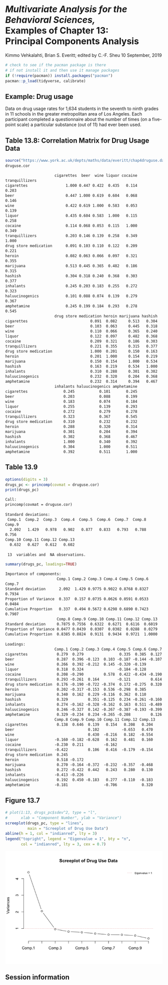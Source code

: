 *Multivariate Analysis for the Behavioral Sciences,*  
**Examples of Chapter 13:**  
**Principal Components Analysis**
================
Kimmo Vehkalahti, Brian S. Everitt; edited by C.-F. Sheu
10 September, 2019

``` r
# check to see if the pacman package is there
# if not install it and then use it manage packages
if (!require(pacman)) install.packages("pacman")
pacman::p_load(tidyverse, calibrate)
```

## Example: Drug usage

Data on drug usage rates for 1,634 students in the seventh to ninth
grades in 11 schools in the greater metropolitan area of Los Angeles.
Each participant completed a questionnaire about the number of times (on
a five-point scale) a particular substance (out of 11) had ever been
used.

## Table 13.8: Correlation Matrix for Drug Usage Data

``` r
source("https://www.york.ac.uk/depts/maths/data/everitt/chap4druguse.dat")
druguse.cor
```

``` 
                      cigarettes  beer  wine liquor cocaine tranquillizers
cigarettes                 1.000 0.447 0.422  0.435   0.114          0.203
beer                       0.447 1.000 0.619  0.604   0.068          0.146
wine                       0.422 0.619 1.000  0.583   0.053          0.139
liquor                     0.435 0.604 0.583  1.000   0.115          0.258
cocaine                    0.114 0.068 0.053  0.115   1.000          0.349
tranquillizers             0.203 0.146 0.139  0.258   0.349          1.000
drug store medication      0.091 0.103 0.110  0.122   0.209          0.221
heroin                     0.082 0.063 0.066  0.097   0.321          0.355
marijuana                  0.513 0.445 0.365  0.482   0.186          0.315
hashish                    0.304 0.318 0.240  0.368   0.303          0.377
inhalants                  0.245 0.203 0.183  0.255   0.272          0.323
haluucinogenics            0.101 0.088 0.074  0.139   0.279          0.367
amphetamine                0.245 0.199 0.184  0.293   0.278          0.545
                      drug store medication heroin marijuana hashish
cigarettes                            0.091  0.082     0.513   0.304
beer                                  0.103  0.063     0.445   0.318
wine                                  0.110  0.066     0.365   0.240
liquor                                0.122  0.097     0.482   0.368
cocaine                               0.209  0.321     0.186   0.303
tranquillizers                        0.221  0.355     0.315   0.377
drug store medication                 1.000  0.201     0.150   0.163
heroin                                0.201  1.000     0.154   0.219
marijuana                             0.150  0.154     1.000   0.534
hashish                               0.163  0.219     0.534   1.000
inhalants                             0.310  0.288     0.301   0.302
haluucinogenics                       0.232  0.320     0.204   0.368
amphetamine                           0.232  0.314     0.394   0.467
                      inhalants haluucinogenics amphetamine
cigarettes                0.245           0.101       0.245
beer                      0.203           0.088       0.199
wine                      0.183           0.074       0.184
liquor                    0.255           0.139       0.293
cocaine                   0.272           0.279       0.278
tranquillizers            0.323           0.367       0.545
drug store medication     0.310           0.232       0.232
heroin                    0.288           0.320       0.314
marijuana                 0.301           0.204       0.394
hashish                   0.302           0.368       0.467
inhalants                 1.000           0.340       0.392
haluucinogenics           0.304           1.000       0.511
amphetamine               0.392           0.511       1.000
```

## Table 13.9

``` r
options(digits = 3)
drugs_pc <- princomp(covmat = druguse.cor)
print(drugs_pc)
```

    Call:
    princomp(covmat = druguse.cor)
    
    Standard deviations:
     Comp.1  Comp.2  Comp.3  Comp.4  Comp.5  Comp.6  Comp.7  Comp.8  Comp.9 
      2.092   1.429   0.978   0.902   0.877   0.833   0.793   0.788   0.756 
    Comp.10 Comp.11 Comp.12 Comp.13 
      0.632   0.627   0.612   0.602 
    
     13  variables and  NA observations.

``` r
summary(drugs_pc, loadings=TRUE)
```

    Importance of components:
                           Comp.1 Comp.2 Comp.3 Comp.4 Comp.5 Comp.6 Comp.7
    Standard deviation      2.092  1.429 0.9775 0.9022 0.8768 0.8327 0.7934
    Proportion of Variance  0.337  0.157 0.0735 0.0626 0.0591 0.0533 0.0484
    Cumulative Proportion   0.337  0.494 0.5672 0.6298 0.6890 0.7423 0.7907
                           Comp.8 Comp.9 Comp.10 Comp.11 Comp.12 Comp.13
    Standard deviation     0.7875 0.7556  0.6322  0.6271  0.6116  0.6019
    Proportion of Variance 0.0477 0.0439  0.0307  0.0302  0.0288  0.0279
    Cumulative Proportion  0.8385 0.8824  0.9131  0.9434  0.9721  1.0000
    
    Loadings:
                          Comp.1 Comp.2 Comp.3 Comp.4 Comp.5 Comp.6 Comp.7
    cigarettes             0.279  0.279                0.335  0.385  0.127
    beer                   0.287  0.396 -0.123  0.103 -0.187 -0.144 -0.107
    wine                   0.266  0.392 -0.212  0.145 -0.320 -0.139       
    liquor                 0.318  0.324               -0.184 -0.128       
    cocaine                0.208 -0.290         0.578  0.422 -0.434 -0.190
    tranquillizers         0.293 -0.261  0.164        -0.121         0.614
    drug store medication  0.176 -0.190 -0.722 -0.374  0.172 -0.275  0.320
    heroin                 0.202 -0.317 -0.153  0.536 -0.298  0.385       
    marijuana              0.340  0.162  0.229 -0.116  0.362  0.110       
    hashish                0.329         0.351 -0.125  0.234 -0.261 -0.160
    inhalants              0.274 -0.162 -0.328 -0.162  0.163  0.511 -0.489
    haluucinogenics        0.246 -0.327  0.142 -0.267 -0.387 -0.193 -0.399
    amphetamine            0.329 -0.234  0.234 -0.265 -0.208         0.126
                          Comp.8 Comp.9 Comp.10 Comp.11 Comp.12 Comp.13
    cigarettes             0.138  0.646  0.139   0.154   0.208   0.204 
    beer                                 0.102          -0.653   0.470 
    wine                                 0.430  -0.216   0.182  -0.554 
    liquor                -0.160 -0.182 -0.628   0.162   0.481   0.160 
    cocaine               -0.230  0.211         -0.162                 
    tranquillizers        -0.422         0.106   0.416  -0.179  -0.154 
    drug store medication  0.245                                       
    heroin                 0.518 -0.172                                
    marijuana              0.270 -0.164 -0.372  -0.232  -0.357  -0.468 
    hashish                0.272 -0.422  0.442   0.243   0.280   0.130 
    inhalants             -0.413 -0.226                                
    haluucinogenics        0.192  0.450 -0.183   0.277  -0.110  -0.183 
    amphetamine           -0.181                -0.706           0.320 

## Figure 13.7

``` r
# plot(1:13, drugs_pc$sdev^2, type = "l", 
#      xlab = "Component Number", ylab = "Variance")
screeplot(drugs_pc, type = "lines", 
          main = "Screeplot of Drug Use Data")
abline(h = 1, col = "indianred", lty = 3)
legend("topright", legend = "Eigenvalue = 1", bty = "n", 
       col = "indianred", lty = 3, cex = 0.7)
```

<img src="Drug_use_files/figure-gfm/fig13.7-1.png" style="display: block; margin: auto;" />

## Session information
